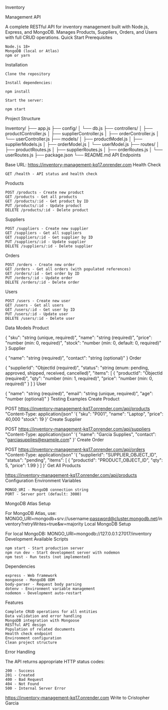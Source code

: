 Inventory

Management API

A complete RESTful API for inventory management built with Node.js, Express, and MongoDB. Manages Products, Suppliers, Orders, and Users with full CRUD operations.
Quick Start
Prerequisites

    Node.js 18+
    MongoDB (local or Atlas)
    npm or yarn

Installation

    Clone the repository

    Install dependencies:

    npm install

    Start the server:

    npm start

Project Structure

Inventory/ ├── app.js
├── config/ │ └── db.js
├── controllers/
│ ├── productController.js │ ├── supplierController.js │ ├── orderController.js │ └── userController.js ├── models/
│ ├── productModel.js │ ├── supplierModels.js │ ├── orderModel.js │ └── userModel.js ├── routes/
│ ├── productRoutes.js │ ├── supplierRoutes.js │ ├── orderRoutes.js │ └── userRoutes.js ├── package.json └── README.md
API Endpoints

Base URL: https://inventory-management-kq17.onrender.com
Health Check

    GET /health - API status and health check

Products

    POST /products - Create new product
    GET /products - Get all products
    GET /products/:id - Get product by ID
    PUT /products/:id - Update product
    DELETE /products/:id - Delete product

Suppliers

    POST /suppliers - Create new supplier
    GET /suppliers - Get all suppliers
    GET /suppliers/:id - Get supplier by ID
    PUT /suppliers/:id - Update supplier
    DELETE /suppliers/:id - Delete supplier

Orders

    POST /orders - Create new order
    GET /orders - Get all orders (with populated references)
    GET /orders/:id - Get order by ID
    PUT /orders/:id - Update order
    DELETE /orders/:id - Delete order

Users

    POST /users - Create new user
    GET /users - Get all users
    GET /users/:id - Get user by ID
    PUT /users/:id - Update user
    DELETE /users/:id - Delete user

Data Models
Product

{ "sku": "string (unique, required)", "name": "string (required)", "price": "number (min: 0, required)", "stock": "number (min: 0, default: 0, required)" }
Supplier

{ "name": "string (required)", "contact": "string (optional)" }
Order

{ "supplierId": "ObjectId (required)", "status": "string (enum: pending, approved, shipped, received, cancelled)", "items": [ { "productId": "ObjectId (required)", "qty": "number (min: 1, required)", "price": "number (min: 0, required)" } ] }
User

{ "name": "string (required)", "email": "string (unique, required)", "age": "number (optional)" }
Testing Examples
Create Product

POST https://inventory-management-kq17.onrender.com/api/products "Content-Type: application/json" '{ "sku": "P001", "name": "Laptop", "price": 40,000 "stock": 19 }'
Create Supplier

POST https://inventory-management-kq17.onrender.com/api/suppliers "Content-Type: application/json" '{ "name": "Garcia Supplies", "contact": "garciasupplies@example.com" }'
Create Order

POST https://inventory-management-kq17.onrender.com/api/orders "Content-Type: application/json" '{ "supplierId": "SUPPLIER_OBJECT_ID", "status": "pending", "items": [ { "productId": "PRODUCT_OBJECT_ID", "qty": 5, "price": 1.99 } ] }'
Get All Products

https://inventory-management-kq17.onrender.com/api/products
Configuration
Environment Variables

    MONGO_URI - MongoDB connection string
    PORT - Server port (default: 3000)

MongoDB Atlas Setup

For MongoDB Atlas, use: MONGO_URI=mongodb+srv://username:password@cluster.mongodb.net/inventory?retryWrites=true&w=majority
Local MongoDB Setup

For local MongoDB: MONGO_URI=mongodb://127.0.0.1:27017/inventory
Development
Available Scripts

    npm start - Start production server
    npm run dev - Start development server with nodemon
    npm test - Run tests (not implemented)

Dependencies

    express - Web framework
    mongoose - MongoDB ODM
    body-parser - Request body parsing
    dotenv - Environment variable management
    nodemon - Development auto-restart

Features

    Complete CRUD operations for all entities
    Data validation and error handling
    MongoDB integration with Mongoose
    RESTful API design
    Population of related documents
    Health check endpoint
    Environment configuration
    Clean project structure

Error Handling

The API returns appropriate HTTP status codes:

    200 - Success
    201 - Created
    400 - Bad Request
    404 - Not Found
    500 - Internal Server Error
https://inventory-management-kq17.onrender.com
Write to Cristopher Garcia 
